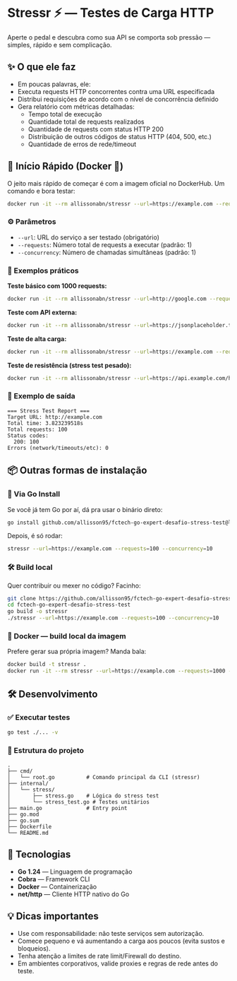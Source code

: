 # Stressr ⚡️ — Testes de Carga HTTP

Aperte o pedal e descubra como sua API se comporta sob pressão — simples, rápido e sem complicação.

## ✨ O que ele faz

- Em poucas palavras, ele:
- Executa requests HTTP concorrentes contra uma URL especificada
- Distribui requisições de acordo com o nível de concorrência definido
- Gera relatório com métricas detalhadas:
  - Tempo total de execução
  - Quantidade total de requests realizados
  - Quantidade de requests com status HTTP 200
  - Distribuição de outros códigos de status HTTP (404, 500, etc.)
  - Quantidade de erros de rede/timeout

## 🚀 Início Rápido (Docker 🐳)

O jeito mais rápido de começar é com a imagem oficial no DockerHub. Um comando e bora testar:

```bash
docker run -it --rm allissonabn/stressr --url=https://example.com --requests=100 --concurrency=10
```

### ⚙️ Parâmetros

- `--url`: URL do serviço a ser testado (obrigatório)
- `--requests`: Número total de requests a executar (padrão: 1)
- `--concurrency`: Número de chamadas simultâneas (padrão: 1)

### 🧪 Exemplos práticos

**Teste básico com 1000 requests:**
```bash
docker run -it --rm allissonabn/stressr --url=http://google.com --requests=1000 --concurrency=10
```

**Teste com API externa:**
```bash
docker run -it --rm allissonabn/stressr --url=https://jsonplaceholder.typicode.com/posts --requests=500 --concurrency=25
```

**Teste de alta carga:**
```bash
docker run -it --rm allissonabn/stressr --url=https://example.com --requests=10000 --concurrency=100
```

**Teste de resistência (stress test pesado):**
```bash
docker run -it --rm allissonabn/stressr --url=https://api.example.com/health --requests=50000 --concurrency=500
```

### 🧾 Exemplo de saída

```
=== Stress Test Report ===
Target URL: http://example.com
Total time: 3.823239518s
Total requests: 100
Status codes:
  200: 100
Errors (network/timeouts/etc): 0
```

## 📦 Outras formas de instalação

### 🐹 Via Go Install

Se você já tem Go por aí, dá pra usar o binário direto:

```bash
go install github.com/allisson95/fctech-go-expert-desafio-stress-test@latest
```

Depois, é só rodar:

```bash
stressr --url=https://example.com --requests=100 --concurrency=10
```

### 🛠️ Build local

Quer contribuir ou mexer no código? Facinho:

```bash
git clone https://github.com/allisson95/fctech-go-expert-desafio-stress-test.git
cd fctech-go-expert-desafio-stress-test
go build -o stressr
./stressr --url=https://example.com --requests=100 --concurrency=10
```

### 🐳 Docker — build local da imagem

Prefere gerar sua própria imagem? Manda bala:

```bash
docker build -t stressr .
docker run -it --rm stressr --url=https://example.com --requests=1000 --concurrency=10
```

## 🛠️ Desenvolvimento

### ✅ Executar testes

```bash
go test ./... -v
```

### 📁 Estrutura do projeto

```
.
├── cmd/
│   └── root.go          # Comando principal da CLI (stressr)
├── internal/
│   └── stress/
│       ├── stress.go    # Lógica do stress test
│       └── stress_test.go # Testes unitários
├── main.go              # Entry point
├── go.mod
├── go.sum
├── Dockerfile
└── README.md
```

## 🧰 Tecnologias

- **Go 1.24** — Linguagem de programação
- **Cobra** — Framework CLI
- **Docker** — Containerização
- **net/http** — Cliente HTTP nativo do Go

## 💡 Dicas importantes

- Use com responsabilidade: não teste serviços sem autorização.
- Comece pequeno e vá aumentando a carga aos poucos (evita sustos e bloqueios).
- Tenha atenção a limites de rate limit/Firewall do destino.
- Em ambientes corporativos, valide proxies e regras de rede antes do teste.
